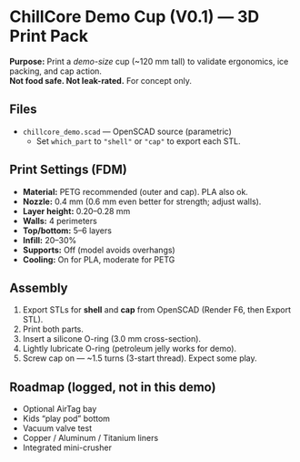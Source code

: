 # ChillCore Demo Cup (V0.1) — 3D Print Pack

**Purpose:** Print a *demo-size* cup (~120 mm tall) to validate ergonomics, ice packing, and cap action.  
**Not food safe. Not leak-rated.** For concept only.

## Files
- `chillcore_demo.scad` — OpenSCAD source (parametric)
  - Set `which_part` to `"shell"` or `"cap"` to export each STL.

## Print Settings (FDM)
- **Material:** PETG recommended (outer and cap). PLA also ok.
- **Nozzle:** 0.4 mm (0.6 mm even better for strength; adjust walls).
- **Layer height:** 0.20–0.28 mm
- **Walls:** 4 perimeters
- **Top/bottom:** 5–6 layers
- **Infill:** 20–30%
- **Supports:** Off (model avoids overhangs)
- **Cooling:** On for PLA, moderate for PETG

## Assembly
1. Export STLs for **shell** and **cap** from OpenSCAD (Render F6, then Export STL).
2. Print both parts.
3. Insert a silicone O-ring (3.0 mm cross-section).
4. Lightly lubricate O-ring (petroleum jelly works for demo).
5. Screw cap on — ~1.5 turns (3-start thread). Expect some play.

## Roadmap (logged, not in this demo)
- Optional AirTag bay
- Kids “play pod” bottom
- Vacuum valve test
- Copper / Aluminum / Titanium liners
- Integrated mini-crusher

